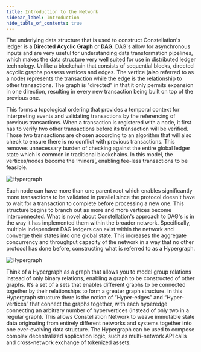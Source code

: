 ```yaml
---
title: Introduction to the Network
sidebar_label: Introduction
hide_table_of_contents: true
---
```

<intro-end />

The underlying data structure that is used to construct Constellation's ledger is a **Directed Acyclic Graph** or **DAG**. DAG's allow for asynchronous inputs and are very useful for understanding data transformation pipelines, which makes the data structure very well suited for use in distributed ledger technology. Unlike a blockchain that consists of sequential blocks, directed acyclic graphs possess vertices and edges. The vertice (also referred to as a node) represents the transaction while the edge is the relationship to other transactions. The graph is "directed" in that it only permits expansion in one direction, resulting in every new transaction being built on top of the previous one.

This forms a topological ordering that provides a temporal context for interpreting events and validating transactions by the referencing of previous transactions. When a transaction is registered with a node, it first has to verify two other transactions before its transaction will be verified. Those two transactions are chosen according to an algorithm that will also check to ensure there is no conflict with previous transactions. This removes unnecessary burden of checking against the entire global ledger state which is common in traditional blockchains. In this model, the vertices/nodes become the ‘miners’, enabling fee-less transactions to be feasible.

![Hypergraph](/img/coreconcepts/dagstructure.png)

Each node can have more than one parent root which enables significantly more transactions to be validated in parallel since the protocol doesn't have to wait for a transaction to complete before processing a new one. This structure begins to branch out as more and more vertices become interconnected. What is novel about Constellation's approach to DAG's is in the way it has implemented them within the broader network. Specifically, multiple independent DAG ledgers can exist within the network and converge their states into one global state. This increases the aggregate concurrency and throughput capacity of the network in a way that no other protocol has done before, constructing what is referred to as a Hypergraph.

![Hypergraph](/img/coreconcepts/graphvshypergraph.jpeg)

Think of a Hypergraph as a graph that allows you to model group relations instead of only binary relations, enabling a graph to be constructed of other graphs. It’s a set of a sets that enables different graphs to be connected together by their relationships to form a greater graph structure. In this Hypergraph structure there is the notion of “Hyper-edges” and “Hyper-vertices” that connect the graphs together, with each hyperedge connecting an arbitrary number of hypervertices (instead of only two in a regular graph). This allows Constellation Network to weave immutable state data originating from entirely different networks and systems together into one ever-evolving data structure. The Hypergraph can be used to compose complex decentralized application logic, such as multi-network API calls and cross-network exchange of tokenized assets.